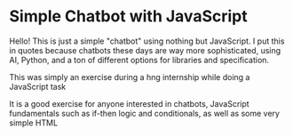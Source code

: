 # Simple Chatbot with JavaScript

Hello! This is just a simple "chatbot" using nothing but JavaScript. I put this in quotes because chatbots these days are way more sophisticated, using AI, Python, and a ton of different options for libraries and specification. 

This was simply an exercise during a hng internship while doing a  JavaScript task

It is a good exercise for anyone interested in chatbots, JavaScript fundamentals such as if-then logic and conditionals, as well as some very simple HTML
